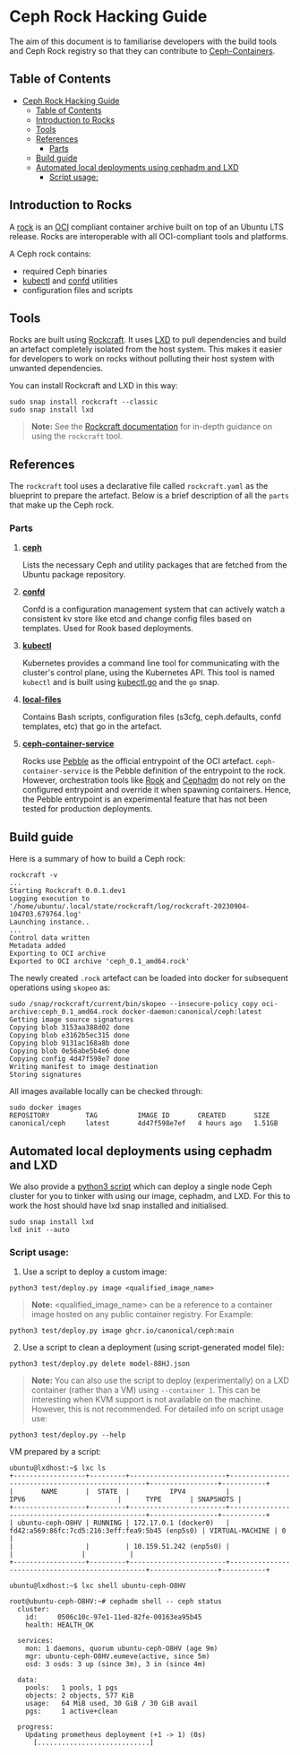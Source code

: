 # Ceph Rock Hacking Guide

The aim of this document is to familiarise developers with the build tools and
Ceph Rock registry so that they can contribute to
[Ceph-Containers](https://github.com/canonical/ceph-containers).

## Table of Contents

- [Ceph Rock Hacking Guide](#ceph-rock-hacking-guide)
  - [Table of Contents](#table-of-contents)
  - [Introduction to Rocks](#introduction-to-rocks)
  - [Tools](#tools)
  - [References](#references)
    - [Parts](#parts)
  - [Build guide](#build-guide)
  - [Automated local deployments using cephadm and LXD](#automated-local-deployments-using-cephadm-and-lxd)
    - [Script usage:](#script-usage)

## Introduction to Rocks

A
[rock](https://canonical-rockcraft.readthedocs-hosted.com/en/latest/explanation/rocks/)
is an [OCI](https://en.wikipedia.org/wiki/Open_Container_Initiative) compliant
container archive built on top of an Ubuntu LTS release. Rocks are interoperable
with all OCI-compliant tools and platforms.

A Ceph rock contains:

* required Ceph binaries
* [kubectl](https://kubernetes.io/docs/reference/kubectl/) and [confd](https://github.com/kelseyhightower/confd) utilities
* configuration files and scripts

## Tools

Rocks are built using [Rockcraft](https://github.com/canonical/rockcraft). It
uses [LXD](https://github.com/canonical/lxd) to pull dependencies and build an
artefact completely isolated from the host system. This makes it easier for
developers to work on rocks without polluting their host system with unwanted
dependencies.

You can install Rockcraft and LXD in this way:

``` text
sudo snap install rockcraft --classic
sudo snap install lxd
```

> **Note:**
See the [Rockcraft
documentation](https://canonical-rockcraft.readthedocs-hosted.com/en/latest/)
for in-depth guidance on using the `rockcraft` tool.

## References

The `rockcraft` tool uses a declarative file called `rockcraft.yaml` as the
blueprint to prepare the artefact. Below is a brief description of all the
`parts` that make up the Ceph rock.

### Parts

1. **[ceph](rockcraft.yaml#L26)**

    Lists the necessary Ceph and utility packages that are fetched from the
    Ubuntu package repository.

2. **[confd](rockcraft.yaml#L76)**

    Confd is a configuration management system that can actively watch a
    consistent kv store like etcd and change config files based on templates.
    Used for Rook based deployments.

3. **[kubectl](rockcraft.yaml#L86)**

    Kubernetes provides a command line tool for communicating with the
    cluster's control plane, using the Kubernetes API. This tool is named
    `kubectl` and is built using [kubectl.go](kubectl/kubectl.go) and the `go`
    snap.

4. **[local-files](rockcraft.yaml#L93)**

    Contains Bash scripts, configuration files (s3cfg, ceph.defaults, confd
    templates, etc) that go in the artefact.

5. **[ceph-container-service](rockcraft.yaml#L19)**

    Rocks use [Pebble](https://github.com/canonical/pebble) as the official
    entrypoint of the OCI artefact. `ceph-container-service` is the Pebble
    definition of the entrypoint to the rock. However, orchestration tools like
    [Rook](https://rook.io/) and
    [Cephadm](https://docs.ceph.com/en/latest/cephadm/) do not rely on the
    configured entrypoint and override it when spawning containers. Hence, the
    Pebble entrypoint is an experimental feature that has not been tested for
    production deployments.

## Build guide

Here is a summary of how to build a Ceph rock:

``` text
rockcraft -v
...
Starting Rockcraft 0.0.1.dev1
Logging execution to '/home/ubuntu/.local/state/rockcraft/log/rockcraft-20230904-104703.679764.log'
Launching instance..
...
Control data written
Metadata added
Exporting to OCI archive
Exported to OCI archive 'ceph_0.1_amd64.rock'
```

The newly created `.rock` artefact can be loaded into docker for subsequent
operations using `skopeo` as:

``` text
sudo /snap/rockcraft/current/bin/skopeo --insecure-policy copy oci-archive:ceph_0.1_amd64.rock docker-daemon:canonical/ceph:latest
Getting image source signatures
Copying blob 3153aa388d02 done
Copying blob e3162b5ec315 done
Copying blob 9131ac168a8b done
Copying blob 0e56abe5b4e6 done
Copying config 4d47f598e7 done
Writing manifest to image destination
Storing signatures
```

All images available locally can be checked through:

``` text
sudo docker images
REPOSITORY         TAG          IMAGE ID       CREATED       SIZE
canonical/ceph     latest       4d47f598e7ef   4 hours ago   1.51GB
```

## Automated local deployments using cephadm and LXD

We also provide a [python3 script](test/deploy.py) which can deploy a single
node Ceph cluster for you to tinker with using our image, cephadm, and LXD. For
this to work the host should have lxd snap installed and initialised.

```
sudo snap install lxd
lxd init --auto
```

### Script usage:

1. Use a script to deploy a custom image:

```
python3 test/deploy.py image <qualified_image_name>
```

> **Note:**
<qualified_image_name> can be a reference to a container image hosted on any
public container registry. For Example:

```
python3 test/deploy.py image ghcr.io/canonical/ceph:main
```

2. Use a script to clean a deployment (using script-generated model file):

```
python3 test/deploy.py delete model-88HJ.json
```

> **Note:**
You can also use the script to deploy (experimentally) on a LXD container
(rather than a VM) using `--container 1`. This can be interesting when KVM
support is not available on the machine. However, this is not recommended. For
detailed info on script usage use:

```
python3 test/deploy.py --help
```

VM prepared by a script:

```
ubuntu@lxdhost:~$ lxc ls
+------------------+---------+------------------------+-------------------------------------------------+-----------------+-----------+
|       NAME       |  STATE  |          IPV4          |                      IPV6                       |      TYPE       | SNAPSHOTS |
+------------------+---------+------------------------+-------------------------------------------------+-----------------+-----------+
| ubuntu-ceph-O8HV | RUNNING | 172.17.0.1 (docker0)   | fd42:a569:86fc:7cd5:216:3eff:fea9:5b45 (enp5s0) | VIRTUAL-MACHINE | 0         |
|                  |         | 10.159.51.242 (enp5s0) |                                                 |                 |           |
+------------------+---------+------------------------+-------------------------------------------------+-----------------+-----------+

ubuntu@lxdhost:~$ lxc shell ubuntu-ceph-O8HV

root@ubuntu-ceph-O8HV:~# cephadm shell -- ceph status
  cluster:
    id:     0506c10c-97e1-11ed-82fe-00163ea95b45
    health: HEALTH_OK

  services:
    mon: 1 daemons, quorum ubuntu-ceph-O8HV (age 9m)
    mgr: ubuntu-ceph-O8HV.eumeve(active, since 5m)
    osd: 3 osds: 3 up (since 3m), 3 in (since 4m)

  data:
    pools:   1 pools, 1 pgs
    objects: 2 objects, 577 KiB
    usage:   64 MiB used, 30 GiB / 30 GiB avail
    pgs:     1 active+clean

  progress:
    Updating prometheus deployment (+1 -> 1) (0s)
      [............................]
```
